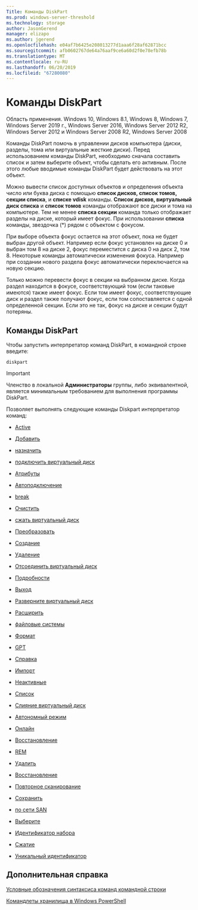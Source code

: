 ```yaml
---
Title: Команды DiskPart
ms.prod: windows-server-threshold
ms.technology: storage
author: JasonGerend
manager: elizapo
ms.author: jgerend
ms.openlocfilehash: e04af7b6425e208013277d1aaa6f28af62871bcc
ms.sourcegitcommit: afb0602767de64a76aaf9ce6a60d2f0e78efb78b
ms.translationtype: MT
ms.contentlocale: ru-RU
ms.lasthandoff: 06/20/2019
ms.locfileid: "67280080"
---
```

# <a name="diskpart-commands"></a>Команды DiskPart

Область применения. Windows 10, Windows 8.1, Windows 8, Windows 7, Windows Server 2019 г., Windows Server 2016, Windows Server 2012 R2, Windows Server 2012 и Windows Server 2008 R2, Windows Server 2008

Команды DiskPart помочь в управлении дисков компьютера (диски, разделы, тома или виртуальные жесткие диски). Перед использованием команды DiskPart, необходимо сначала составить список и затем выберите объект, чтобы сделать его активным. После этого любые вводимые команды DiskPart будет действовать на этот объект.

Можно вывести список доступных объектов и определения объекта число или буква диска с помощью **список дисков, список томов, секции списка**, и **списке vdisk** команды. **Список дисков, виртуальный диск списка** и **список томов** команды отображают все диски и тома на компьютере. Тем не менее **списка секции** команда только отображает разделы на диске, который имеет фокус. При использовании **списка** команды, звездочка (\*) рядом с объектом с фокусом.

При выборе объекта фокус остается на этот объект, пока не будет выбран другой объект. Например если фокус установлен на диске 0 и выбран том 8 на диске 2, фокус переместится с диска 0 на диск 2, том 8. Некоторые команды автоматически изменения фокуса. Например при создании нового раздела фокус автоматически переключается на новую секцию.

Только можно перевести фокус в секции на выбранном диске. Когда раздел находится в фокусе, соответствующий том (если таковые имеются) также имеет фокус. Если том имеет фокус, соответствующие диск и раздел также получают фокус, если том сопоставляется с одной определенной секции. Если это не так, фокус на диске и секции будут потеряны.

## <a name="diskpart-commands"></a>Команды DiskPart

Чтобы запустить интерпретатор команд DiskPart, в командной строке введите:

`diskpart`

> [!IMPORTANT]
> Членство в локальной **Администраторы** группы, либо эквивалентной, является минимальным требованием для выполнения программы DiskPart. 

Позволяет выполнять следующие команды Diskpart интерпретатор команд:

  - [Active](active.md)  
      
  - [Добавить](add.md)  
      
  - [назначить](assign.md)  
      
  - [подключить виртуальный диск](attach-vdisk.md)  
      
  - [Атрибуты](attributes.md)  
      
  - [Автоподключение](automount.md)  
      
  - [break](break.md)  
      
  - [Очистить](clean.md)  
      
  - [сжать виртуальный диск](compact-vdisk.md)  
      
  - [Преобразовать](convert.md)  
      
  - [Создание](create.md)  
      
  - [Удаление](delete.md)  
      
  - [Отсоединить виртуальный диск](detach-vdisk.md)  
      
  - [Подробности](detail.md)  
      
  - [Выход](exit.md)  
      
  - [Разверните виртуальный диск](expand-vdisk.md)  
      
  - [Расширить](extend.md)  
      
  - [файловые системы](filesystems.md)  
      
  - [Формат](format.md)  
      
  - [GPT](gpt.md)  
      
  - [Справка](help.md)  
      
  - [Импорт](import.md)  
      
  - [Неактивные](inactive.md)  
      
  - [Список](list.md)  
      
  - [Слияние виртуальный диск](merge-vdisk.md)  
      
  - [Автономный режим](offline.md)  
      
  - [Онлайн](online.md)  
      
  - [Восстановление](recover.md)  
      
  - [REM](rem.md)  
      
  - [Удалить](remove.md)  
      
  - [Восстановление](repair.md)  
      
  - [Повторное сканирование](rescan.md)  
      
  - [Сохранить](retain.md)  
      
  - [по сети SAN](san.md)  
      
  - [Выберите](select.md)  
      
  - [Идентификатор набора](set-id.md)  
      
  - [Сжатие](shrink.md)  
      
  - [Уникальный идентификатор](uniqueid.md)  
      

## <a name="additional-references"></a>Дополнительная справка

[Условные обозначения синтаксиса команд командной строки](command-line-syntax-key.md)

[Командлеты хранилища в Windows PowerShell](https://docs.microsoft.com/powershell/module/storage/)
